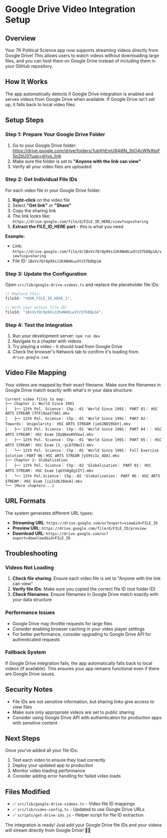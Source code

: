 # Google Drive Video Integration Setup

## Overview
Your 7K Political Science app now supports streaming videos directly from Google Drive! This allows users to watch videos without downloading large files, and you can host them on Google Drive instead of including them in your GitHub repository.

## How It Works
The app automatically detects if Google Drive integration is enabled and serves videos from Google Drive when available. If Google Drive isn't set up, it falls back to local video files.

## Setup Steps

### Step 1: Prepare Your Google Drive Folder
1. Go to your Google Drive folder: https://drive.google.com/drive/folders/1ubXhEmU84j8N_3tjO4cWfk8tqF5p2bU0?usp=drive_link
2. Make sure the folder is set to **"Anyone with the link can view"**
3. Verify all your video files are uploaded

### Step 2: Get Individual File IDs
For each video file in your Google Drive folder:

1. **Right-click** on the video file
2. Select **"Get link"** or **"Share"**  
3. Copy the sharing link
4. The link looks like: `https://drive.google.com/file/d/FILE_ID_HERE/view?usp=sharing`
5. **Extract the FILE_ID_HERE part** - this is what you need

**Example:**
- Link: `https://drive.google.com/file/d/1BxVs7Qr8p9XsJ2K4Nm6Lw3Yz5Tb8Qp1A/view?usp=sharing`
- File ID: `1BxVs7Qr8p9XsJ2K4Nm6Lw3Yz5Tb8Qp1A`

### Step 3: Update the Configuration
Open `src/lib/google-drive-videos.ts` and replace the placeholder file IDs:

```typescript
// Replace this:
fileId: "YOUR_FILE_ID_HERE_1",

// With your actual file ID:
fileId: "1BxVs7Qr8p9XsJ2K4Nm6Lw3Yz5Tb8Qp1A",
```

### Step 4: Test the Integration
1. Run your development server: `npm run dev`
2. Navigate to a chapter with videos
3. Try playing a video - it should load from Google Drive
4. Check the browser's Network tab to confirm it's loading from `drive.google.com`

## Video File Mapping
Your videos are mapped by their exact filename. Make sure the filenames in Google Drive match exactly with what's in your data structure:

```
Current video files to map:
├── Chapter 1: World Since 1991
│   ├── 12th Pol. Science｜ Chp：-01 'World Since 1991｜ PART 01｜ HSC ARTS STREAM [TFFi8aaIfdA].mkv
│   ├── 12th Pol. Science｜ Chp：-01 'World Since 1991｜ PART 02｜ Towards｜ Unipolarity｜ HSC ARTS STREAM [io6JND19kbY].mkv
│   ├── 12th Pol. Science｜ Chp：-01 'World Since 1991｜ PART 04｜｜ HSC ARTS STREAM｜ HSC Exam [DyQ6eoHVXow].mkv
│   ├── 12th Pol. Science｜ Chp：-01 'World Since 1991｜ PART 05｜｜ HSC ARTS STREAM｜ HSC Exam [1_-yLD7DNoI].mkv
│   └── 12th Pol. Science｜ Chp：-01 'World Since 1991｜ Full Exercise Solution｜PART 06｜HSC ARTS STREAM [y59tcIx_4DA].mkv
├── Chapter 2: Globalization
│   ├── 12th Pol. Science｜ Chp：-02 'Globalisation｜ PART 01｜ HSC ARTS STREAM｜ HSC Exam [qGth0gOgIIY].mkv
│   └── 12th Pol.Science｜ Chp：-02 'Globalization｜ PART 06｜ HSC ARTS STREAM｜ HSC Exam [iyJ1dbJ9doA].mkv
└── [More chapters...]
```

## URL Formats
The system generates different URL types:

- **Streaming URL**: `https://drive.google.com/uc?export=view&id=FILE_ID`
- **Preview URL**: `https://drive.google.com/file/d/FILE_ID/preview`
- **Download URL**: `https://drive.google.com/uc?export=download&id=FILE_ID`

## Troubleshooting

### Videos Not Loading
1. **Check file sharing**: Ensure each video file is set to "Anyone with the link can view"
2. **Verify file IDs**: Make sure you copied the correct file ID (not folder ID)
3. **Check filenames**: Ensure filenames in Google Drive match exactly with your data structure

### Performance Issues
- Google Drive may throttle requests for large files
- Consider enabling browser caching in your video player settings
- For better performance, consider upgrading to Google Drive API for authenticated requests

### Fallback System
If Google Drive integration fails, the app automatically falls back to local videos (if available). This ensures your app remains functional even if there are Google Drive issues.

## Security Notes
- File IDs are not sensitive information, but sharing links give access to view files
- Make sure only appropriate videos are set to public sharing
- Consider using Google Drive API with authentication for production apps with sensitive content

## Next Steps
Once you've added all your file IDs:

1. Test each video to ensure they load correctly
2. Deploy your updated app to production
3. Monitor video loading performance
4. Consider adding error handling for failed video loads

## Files Modified
- ✅ `src/lib/google-drive-videos.ts` - Video file ID mappings
- ✅ `src/lib/video-config.ts` - Updated to use Google Drive URLs
- ✅ `scripts/get-drive-ids.js` - Helper script for file ID extraction

The integration is ready! Just add your Google Drive file IDs and your videos will stream directly from Google Drive! 🎥✨